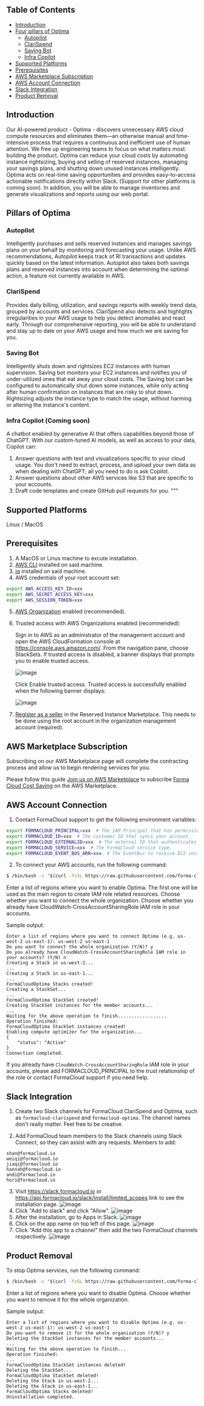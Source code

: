 ## Table of Contents
- [Introduction](#introduction)
- [Four pillars of Optima](#pillars-of-optima)
  - [Autopilot](#autopilot)
  - [ClariSpend](#clarispend)
  - [Saving Bot](#saving-bot)
  - [Infra Copilot](#infra-copilot)
- [Supported Platforms](#supported-platforms)
- [Prerequisites](#prerequisites)
- [AWS Marketplace Subscription](#aws-marketplace-subscription)
- [AWS Account Connection](#aws-account-connection)
- [Slack Integration](#slack-integration)
- [Product Removal](#product-removal)

  
## Introduction

Our AI-powered product - Optima - discovers unnecessary AWS cloud compute resources and eliminates them—an otherwise manual and time-intensive process that requires a continuous and inefficient use of human attention. We free up engineering teams to focus on what matters most: building the product. Optima can reduce your cloud costs by automating instance rightsizing, buying and selling of reserved instances, managing your savings plans, and shutting down unused instances intelligently. Optima acts on real-time saving opportunities and provides easy-to-access actionable notifications directly within Slack. (Support for other platforms is coming soon). In addition, you will be able to manage inventories and generate visualizations and reports using our web portal.

## Pillars of Optima

### Autopilot
Intelligently purchases and sells reserved instances and manages savings plans on your behalf by monitoring and forecasting your usage. Unlike AWS recommendations, Autopilot keeps track of RI transactions and updates quickly based on the latest information. Autopilot also takes both savings plans and reserved instances into account when determining the optimal action, a feature not currently available in AWS.

### ClariSpend
Provides daily billing, utilization, and savings reports with weekly trend data, grouped by accounts and services. ClariSpend also detects and highlights irregularities in your AWS usage to help you detect anomalies and react early. Through our comprehensive reporting, you will be able to understand and stay up to date on your AWS usage and how much we are saving for you.

### Saving Bot
Intelligently shuts down and rightsizes EC2 instances with human supervision. Saving bot monitors your EC2 instances and notifies you of under-utilized ones that eat away your cloud costs. The Saving bot can be configured to automatically shut down some instances, while only acting after human confirmation on instances that are risky to shut down. Rightsizing adjusts the instance type to match the usage, without harming or altering the instance's content.

### Infra Copilot (Coming soon)
A chatbot enabled by generative AI that offers capabilities beyond those of ChatGPT. With our custom-tuned AI models, as well as access to your data, Copilot can:
   1. Answer questions with text and visualizations specific to your cloud usage. You don't need to extract, process, and upload your own data as when dealing with ChatGPT; all you need to do is ask Copilot.
   2. Answer questions about other AWS services like S3 that are specific to your accounts.
   3. Draft code templates and create GitHub pull requests for you.
"""


## Supported Platforms

Linux / MacOS

## Prerequisites

1. A MacOS or Linus machine to excute installation.
2. [AWS CLI](https://docs.aws.amazon.com/cli/latest/userguide/getting-started-install.html) installed on said machine.
3. [jq](https://stedolan.github.io/jq/download/) installed on said machine.
4. AWS credentials of your root account set:

```bash
export AWS_ACCESS_KEY_ID=xxx
export AWS_SECRET_ACCESS_KEY=xxx
export AWS_SESSION_TOKEN=xxx
```

5. [AWS Organization](https://docs.aws.amazon.com/organizations/latest/userguide/orgs_tutorials_basic.html) enabled (recommended).
6. Trusted access with AWS Organizations enabled (recommended):
   
   Sign in to AWS as an administrator of the management account and open the AWS CloudFormation console at https://console.aws.amazon.com/.
   From the navigation pane, choose StackSets. If trusted access is disabled, a banner displays that prompts you to enable trusted access.

   ![image](https://github.com/forma-cloud/FormaCloud/assets/117554189/ce841f64-3794-4dc2-b765-49d700cfff65)
   
   
   Click Enable trusted access. Trusted access is successfully enabled when the following banner displays:
   
   
   ![image](https://github.com/forma-cloud/FormaCloud/assets/117554189/8b8e93f4-9004-4d98-9309-3acb64ccc4c4)
7. [Register as a seller](https://formacloud.slab.com/posts/register-as-a-seller-account-e9jt65z4) in the Reserved Instance Marketplace. This needs to be done using the root account in the organization management account (required).

## AWS Marketplace Subscription

Subscribing on our AWS Marketplace page will complete the contracting process and allow us to begin rendering services for you.

Please follow this guide [Join us on AWS Marketplace](https://formacloud.slab.com/posts/join-us-on-aws-marketplace-b616x0cd) to subscribe [Forma Cloud Cost Saving](https://aws.amazon.com/marketplace/pp/prodview-3upfi5nbbcxxw) on the AWS Marketplace.

## AWS Account Connection

1. Contact FormaCloud support to get the following environment variables:

```bash
export FORMACLOUD_PRINCIPAL=xxx  # The IAM Principal that has permission to your account.
export FORMACLOUD_ID=xxx  # The customer ID that syncs your account.
export FORMACLOUD_EXTERNALID=xxx  # The external ID that authenticates your account.
export FORMACLOUD_SERVICE=xxx  # The FormaCloud service type.
export FORMACLOUD_EVENT_BUS_ARN=xxx  # The EventBus to receive EC2 instance events.
```

2. To connect your AWS accounts, run the following command:

```bash
$ /bin/bash -c "$(curl -fsSL https://raw.githubusercontent.com/forma-cloud/FormaCloud/main/optima/install.sh)"
```

Enter a list of regions where you want to enable Optima. The first one will be used as the main region to create IAM role related resources.
Choose whether you want to connect the whole organization.
Choose whether you already have CloudWatch-CrossAccountSharingRole IAM role in your accounts.

Sample output:

```
Enter a list of regions where you want to connect Optima (e.g. us-west-2 us-east-1): us-west-2 us-east-1
Do you want to connect the whole organization (Y/N)? y
Do you already have CloudWatch-CrossAccountSharingRole IAM role in your accounts? (Y/N) n
Creating a Stack in us-west-2...
...
Creating a Stack in us-east-1...
...
FormaCloudOptima Stacks created!
Creating a StackSet...
...
FormaCloudOptima StackSet created!
Creating StackSet instances for the member accounts...
...
Waiting for the above operation to finish..................
Operation finished:
FormaCloudOptima StackSet instances created!
Enabling compute optimizer for the organization...
{
    "status": "Active"
}
Connection completed.
```

If you already have `CloudWatch-CrossAccountSharingRole` IAM role in your accounts, please add FORMACLOUD_PRINCIPAL to the trust relationship of the role or contact FormaCloud support if you need help.

## Slack Integration

1. Create two Slack channels for FormaCloud ClariSpend and Optima, such as `formacloud-clarispend` and `formacloud-optima`. The channel names don't really matter. Feel free to be creative.

2. Add FormaCloud team members to the Slack channels using Slack Connect, so they can assist with any requests.
   Members to add:

```
shan@formacloud.io
weiqi@formacloud.io
jiaqi@formacloud.io
hannah@formacloud.io
andi@formacloud.io
hori@formacloud.io
```

3. Visit https://slack.formacloud.io or https://api.formacloud.io/slack/install/limited_scopes link to see the installation page.
   ![image](https://github.com/forma-cloud/FormaCloud/assets/117554189/4fb77907-25be-4944-8c0f-ebe5195aa836)
4. Click "Add to slack" and click "Allow".
   ![image](https://github.com/forma-cloud/FormaCloud/assets/117554189/5be17695-b114-4185-9852-3e23d877ef2a)
5. After the installation, go to Apps in Slack.
   ![image](https://github.com/forma-cloud/FormaCloud/assets/117554189/079a3637-4f1f-4f97-bbfe-9aedf84fce57)
6. Click on the app name on top left of this page.
   ![image](https://github.com/forma-cloud/FormaCloud/assets/117554189/d0a9aa1c-dd8d-489f-9aad-d2341ecf9ab5)
7. Click "Add this app to a channel" then add the two FormaCloud channels respectively.
   ![image](https://github.com/forma-cloud/FormaCloud/assets/117554189/1ba7f5a7-564b-4121-9e91-c0e8fc3a7a6c)

## Product Removal

To stop Optima services, run the following command:

```bash
$ /bin/bash -c "$(curl -fsSL https://raw.githubusercontent.com/forma-cloud/FormaCloud/main/optima/uninstall.sh)"
```

Enter a list of regions where you want to disable Optima.
Choose whether you want to remove it for the whole organization.

Sample output:

```
Enter a list of regions where you want to disable Optima (e.g. us-west-2 us-east-1): us-west-2 us-east-1
Do you want to remove it for the whole organization (Y/N)? y
Deleting the StackSet instances for the member accounts...
...
Waiting for the above operation to finish...
Operation finished:
...
FormaCloudOptima StackSet instances deleted!
Deleting the StackSet...
FormaCloudOptima StackSet deleted!
Deleting the Stack in us-west-2...
Deleting the Stack in us-east-1...
FormaCloudOptima Stacks deleted!
Uninstallation completed.
```
